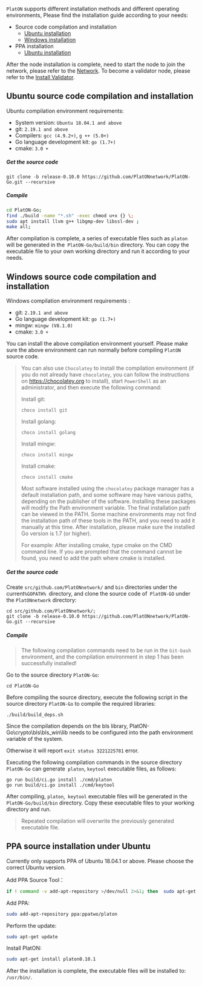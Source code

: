 `PlatON` supports different installation methods and different operating environments, Please find the installation guide according to your needs:


- Source code compilation and installation
  - [Ubuntu installation](#Ubuntu-source-code-compilation-and-installation)
  - [Windows installation](#Windows-source-code-compilation-and-installation)
- PPA installation
  - [Ubuntu installation](#PPA-source-installation-under-Ubuntu)

After the node installation is complete, need to start the node to join the network, please refer to the [Network](/en-us/Network/[English]-MainNet-and-TestNet.md). To become a validator node, please refer to the [Install Validator](/en-us/Node/[English]-Install-Validator.md).



## Ubuntu source code compilation and installation


Ubuntu compilation environment requirements:


- System version: `Ubuntu 18.04.1 and above`
- git: `2.19.1 and above`
- Compilers: `gcc (4.9.2+)`, `g ++ (5.0+)`
- Go language development kit: `go (1.7+)`
- cmake: `3.0 +`

##### Get the source code


```
git clone -b release-0.10.0 https://github.com/PlatONnetwork/PlatON-Go.git --recursive 
```


##### Compile


```bash
cd PlatON-Go;
find ./build -name "*.sh" -exec chmod u+x {} \;
sudo apt install llvm g++ libgmp-dev libssl-dev ;
make all;
```

After compilation is complete, a series of executable files such as `platon` will be generated in the` PlatON-Go/build/bin` directory. You can copy the executable file to your own working directory and run it according to your needs.


## Windows source code compilation and installation


Windows compilation environment requirements :


- git: `2.19.1 and above`
- Go language development kit: `go (1.7+)`
- mingw: `mingw (V8.1.0)`
- cmake: `3.0 +`


You can install the above compilation environment yourself. Please make sure the above environment can run normally before compiling `PlatON` source code.


> You can also use `Chocolatey` to install the compilation environment (if you do not already have `chocolatey`, you can follow the instructions on <https://chocolatey.org> to install), start `PowerShell` as an administrator, and then execute the following command:
>
> Install git:
>
> ```
> choco install git
> ```
>
> Install golang:
>
> ```
> choco install golang
> ```
>
> Install mingw:
>
> ```
> choco install mingw
> ```
>
> Install cmake:
>
> ```
> choco install cmake
> ```
>
> Most software installed using the `chocolatey` package manager has a default installation path, and some software may have various paths, depending on the publisher of the software. Installing these packages will modify the Path environment variable. The final installation path can be viewed in the PATH. Some machine environments may not find the installation path of these tools in the PATH, and you need to add it manually at this time. After installation, please make sure the installed Go version is 1.7 (or higher).
>
> For example: After installing cmake, type cmake on the CMD command line. If you are prompted that the command cannot be found, you need to add the path where cmake is installed.

##### Get the source code

Create `src/github.com/PlatONnetwork/` and `bin` directories under the current`%GOPATH% `directory, and clone the source code of` PlatON-GO` under the `PlatONnetwork` directory:


```
cd src/github.com/PlatONnetwork/;
git clone -b release-0.10.0 https://github.com/PlatONnetwork/PlatON-Go.git --recursive
```

##### Compile

> The following compilation commands need to be run in the `Git-bash` environment, and the compilation environment in step 1 has been successfully installed!

Go to the source directory `PlatON-Go`:

```
cd PlatON-Go
```

Before compiling the source directory, execute the following script in the source directory `PlatON-Go` to compile the required libraries:

```
./build/build_deps.sh
```

Since the compilation depends on the bls library, PlatON-Go\crypto\bls\bls_win\lib needs to be configured into the path environment variable of the system.

Otherwise it will report `exit status 3221225781` error.

Executing the following compilation commands in the source directory `PlatON-Go` can generate` platon`, `keytool` executable files, as follows:

```
go run build/ci.go install ./cmd/platon
go run build/ci.go install ./cmd/keytool
```

After compiling, `platon`,` keytool` executable files will be generated in the` PlatON-Go/build/bin` directory. Copy these executable files to your working directory and run.

> Repeated compilation will overwrite the previously generated executable file.

## PPA source installation under Ubuntu

Currently only supports PPA of Ubuntu 18.04.1 or above. Please choose the correct Ubuntu version.

Add PPA Source Tool：

```bash
if ! command -v add-apt-repository >/dev/null 2>&1; then  sudo apt-get update && sudo apt-get install -y software-properties-common; fi;
```


Add PPA:


```bash
sudo add-apt-repository ppa:ppatwo/platon
```


Perform the update:


```bash
sudo apt-get update
```

Install PlatON:

```bash
sudo apt-get install platon0.10.1
```


After the installation is complete, the executable files will be installed to: `/usr/bin/`.
